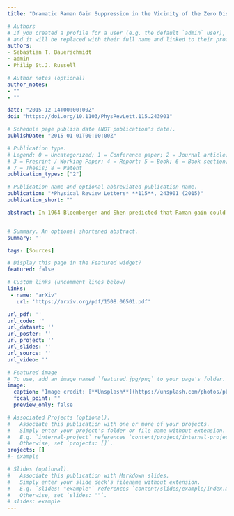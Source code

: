 ```yaml
---
title: "Dramatic Raman Gain Suppression in the Vicinity of the Zero Dispersion Point in a Gas-Filled Hollow-Core Photonic Crystal Fiber"

# Authors
# If you created a profile for a user (e.g. the default `admin` user), write the username (folder name) here 
# and it will be replaced with their full name and linked to their profile.
authors:
- Sebastian T. Bauerschmidt
- admin
- Philip St.J. Russell

# Author notes (optional)
author_notes:
- ""
- ""

date: "2015-12-14T00:00:00Z"
doi: "https://doi.org/10.1103/PhysRevLett.115.243901"

# Schedule page publish date (NOT publication's date).
publishDate: "2015-01-01T00:00:00Z"

# Publication type.
# Legend: 0 = Uncategorized; 1 = Conference paper; 2 = Journal article;
# 3 = Preprint / Working Paper; 4 = Report; 5 = Book; 6 = Book section;
# 7 = Thesis; 8 = Patent
publication_types: ["2"]

# Publication name and optional abbreviated publication name.
publication: "*Physical Review Letters* **115**, 243901 (2015)"
publication_short: ""

abstract: In 1964 Bloembergen and Shen predicted that Raman gain could be suppressed if the rates of phonon creation and annihilation (by inelastic scattering) exactly balance. This is only possible if the momentum required for each process is identical, i.e., phonon coherence waves created by pump-to-Stokes scattering are identical to those annihilated in pump-to-anti-Stokes scattering. In bulk gas cells, this can only be achieved over limited interaction lengths at an oblique angle to the pump axis. Here we report a simple system that provides dramatic Raman gain suppression over long collinear path lengths in hydrogen. It consists of a gas-filled hollow-core photonic crystal fiber whose zero dispersion point is pressure adjusted to lie close to the pump laser wavelength. At a certain precise pressure, stimulated generation of Stokes light in the fundamental mode is completely suppressed, allowing other much weaker phenomena such as spontaneous Raman scattering to be explored at high pump powers


# Summary. An optional shortened abstract.
summary: '' 

tags: [Sources]

# Display this page in the Featured widget?
featured: false

# Custom links (uncomment lines below)
links:
 - name: "arXiv"
   url: 'https://arxiv.org/pdf/1508.06501.pdf'

url_pdf: ''
url_code: ''
url_dataset: ''
url_poster: ''
url_project: ''
url_slides: ''
url_source: ''
url_video: ''

# Featured image
# To use, add an image named `featured.jpg/png` to your page's folder. 
image:
  caption: 'Image credit: [**Unsplash**](https://unsplash.com/photos/pLCdAaMFLTE)'
  focal_point: ""
  preview_only: false

# Associated Projects (optional).
#   Associate this publication with one or more of your projects.
#   Simply enter your project's folder or file name without extension.
#   E.g. `internal-project` references `content/project/internal-project/index.md`.
#   Otherwise, set `projects: []`.
projects: []
#- example

# Slides (optional).
#   Associate this publication with Markdown slides.
#   Simply enter your slide deck's filename without extension.
#   E.g. `slides: "example"` references `content/slides/example/index.md`.
#   Otherwise, set `slides: ""`.
# slides: example
---
```

